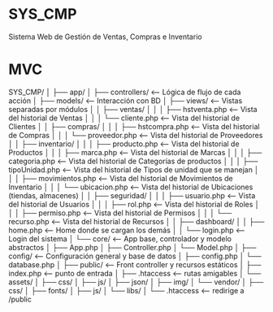 # SYS_CMP
Sistema Web de Gestión de Ventas, Compras e Inventario

# MVC
SYS_CMP/
│
├── app/
│   ├── controllers/         <-- Lógica de flujo de cada acción
│   ├── models/              <-- Interacción con BD
│   ├── views/               <-- Vistas separadas por módulos
│   │   ├── ventas/
│   │   │   ├── hstventa.php    <-- Vista del historial de Ventas
│   │   │   └── cliente.php     <-- Vista del historial de Clientes
│   │   ├── compras/
│   │   │   ├── hstcompra.php   <-- Vista del historial de Compras
│   │   │   └── proveedor.php   <-- Vista del historial de Proveedores
│   │   ├── inventario/
│   │   │   ├── producto.php    <-- Vista del historial de Productos
│   │   │   ├── marca.php       <-- Vista del historial de Marcas
│   │   │   ├── categoria.php   <-- Vista del historial de Categorías de productos
│   │   │   ├── tipoUnidad.php  <-- Vista del historial de Tipos de unidad que se manejan
│   │   │   ├── movimientos.php <-- Vista del historial de Movimientos de Inventario
│   │   │   └── ubicacion.php   <-- Vista del historial de Ubicaciones (tiendas, almacenes)
│   │   ├── seguridad/
│   │   │   ├── usuario.php     <-- Vista del historial de Usuarios
│   │   │   ├── rol.php         <-- Vista del historial de Roles
│   │   │   ├── permiso.php     <-- Vista del historial de Permisos
│   │   │   └── recurso.php     <-- Vista del historial de Recursos
│   │   ├── dashboard/
│   │   ├── home.php         <-- Home donde se cargan los demás
│   │   └── login.php        <-- Login del sistema
│   └── core/                <-- App base, controlador y modelo abstractos
│       ├── App.php
│       ├── Controller.php
│       └── Model.php
│
├── config/                  <-- Configuración general y base de datos
│   ├── config.php
│   └── database.php
│
├── public/                  <-- Front controller y recursos estáticos
│   ├── index.php            <-- punto de entrada
│   ├── .htaccess            <-- rutas amigables
│   └── assets/
│       ├── css/
│       ├── js/
│       ├── json/
│       ├── img/
│       └── vendor/
│           ├── css/
│           ├── fonts/
│           ├── js/
│           └── libs/
│
└── .htaccess                <-- redirige a /public


